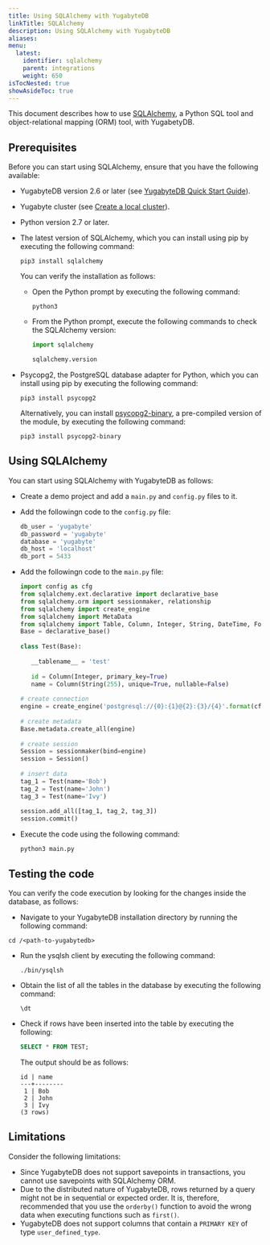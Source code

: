 ```yaml
---
title: Using SQLAlchemy with YugabyteDB
linkTitle: SQLAlchemy
description: Using SQLAlchemy with YugabyteDB
aliases:
menu:
  latest:
    identifier: sqlalchemy
    parent: integrations
    weight: 650
isTocNested: true
showAsideToc: true
---
```


This document describes how to use [SQLAlchemy](https://www.sqlalchemy.org/), a Python SQL tool and object-relational mapping (ORM) tool, with YugabetyDB.

## Prerequisites

Before you can start using SQLAlchemy, ensure that you have the following available:

- YugabyteDB version 2.6 or later (see [YugabyteDB Quick Start Guide](/latest/quick-start/)).

- Yugabyte cluster (see [Create a local cluster](https://docs.yugabyte.com/latest/quick-start/create-local-cluster/macos/)). 

- Python version 2.7 or later.

- The latest version of SQLAlchemy, which you can install using pip by executing the following command:

  ```shell
  pip3 install sqlalchemy
  ```

  You can verify the installation as follows: 

  - Open the Python prompt by executing the following command:

    ```shell
    python3
    ```

  - From the Python prompt, execute the following commands to check the SQLAlchemy version:

    ```python prompt
    import sqlalchemy
    ```

    ```python prompt
    sqlalchemy.version
    ```

- Psycopg2, the PostgreSQL database adapter for Python, which you can install using pip by executing the following command:

  ```shell
  pip3 install psycopg2
  ```

  Alternatively, you can install [psycopg2-binary](https://www.psycopg.org/docs/install.html), a pre-compiled version of the module, by executing the following command:

  ```shell
  pip3 install psycopg2-binary
  ```

## Using SQLAlchemy

You can start using SQLAlchemy with YugabyteDB as follows:

- Create a demo project and add a `main.py` and `config.py` files to it.

- Add the followingn code to the `config.py` file:

  ```python
  db_user = 'yugabyte'
  db_password = 'yugabyte'
  database = 'yugabyte'
  db_host = 'localhost'
  db_port = 5433
  ```

- Add the followingn code to the `main.py` file:

  ```python
  import config as cfg
  from sqlalchemy.ext.declarative import declarative_base
  from sqlalchemy.orm import sessionmaker, relationship
  from sqlalchemy import create_engine
  from sqlalchemy import MetaData
  from sqlalchemy import Table, Column, Integer, String, DateTime, ForeignKey
  Base = declarative_base()
   
  class Test(Base):
   
     __tablename__ = 'test'
   
     id = Column(Integer, primary_key=True)
     name = Column(String(255), unique=True, nullable=False)
   
  # create connection
  engine = create_engine('postgresql://{0}:{1}@{2}:{3}/{4}'.format(cfg.db_user, cfg.db_password, cfg.db_host, cfg.db_port, cfg.database))
   
  # create metadata
  Base.metadata.create_all(engine)
   
  # create session
  Session = sessionmaker(bind=engine)
  session = Session()
   
  # insert data
  tag_1 = Test(name='Bob')
  tag_2 = Test(name='John')
  tag_3 = Test(name='Ivy')
   
  session.add_all([tag_1, tag_2, tag_3])
  session.commit()
  
  ```

- Execute the code using the following command:

  ```shell
  python3 main.py
  ```

## Testing the code

You can verify the code execution by looking for the changes inside the database, as follows:

-  Navigate to your YugabyteDB installation directory by running the following command:

  ```shell
  cd /<path-to-yugabytedb>
  ```

- Run the ysqlsh client by executing the following command: 

  ```shell
  ./bin/ysqlsh
  ```

- Obtain the list of all the tables in the database by executing the following command:  

  ```shell
  \dt
  ```

- Check if rows have been inserted into the table by executing the following:

  ```sql
  SELECT * FROM TEST;
  ```
  
  The output should be as follows:
  
  ```output
  id | name
  ---+--------
   1 | Bob
   2 | John
   3 | Ivy
  (3 rows)
  ```

## Limitations

Consider the following limitations:

- Since YugabyteDB does not support savepoints in transactions, you cannot use savepoints with SQLAlchemy ORM. 
- Due to the distributed nature of YugabyteDB, rows returned by a query might not be in sequential or expected order. It is, therefore, recommended that you use the `orderby()` function to avoid the wrong data when executing functions such as `first()`. 
- YugabyteDB does not support columns that contain a `PRIMARY KEY` of type `user_defined_type`.


